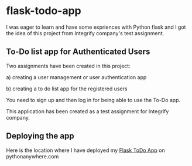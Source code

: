 # flask-todo-app

I was eager to learn and have some expriences with Python flask and I got the idea of this project from Integrify company's test assignment.

## To-Do list app for Authenticated Users

Two assignments have been created in this project:

a) creating a user management or user authentication app

b) creating a to do list app for the registered users

You need to sign up and then log in for being able to use the To-Do app.

This application has been created as a test assignment for Integrify company. 

## Deploying the app

Here is the location where I have deployed my [Flask ToDo App](http://hdavoudy.pythonanywhere.com/) on pythonanywhere.com
